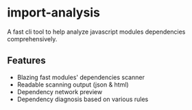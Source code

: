 # import-analysis

A fast cli tool to help analyze javascript modules dependencies comprehensively.

## Features

-  Blazing fast modules' dependencies scanner
-  Readable scanning output (json & html)
-  Dependency network preview
-  Dependency diagnosis based on various rules
